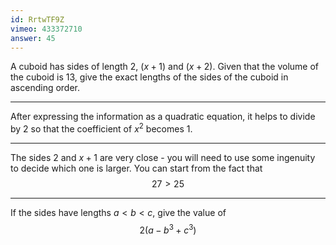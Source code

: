 ```yaml
---
id: RrtwTF9Z
vimeo: 433372710
answer: 45
---
```


A cuboid has sides of length $2$, $(x+1)$ and $(x+2)$. Given that the volume of the cuboid is $13$, give the exact lengths of the sides of the cuboid in ascending order.

---

After expressing the information as a quadratic equation, it helps to divide by $2$ so that the coefficient of $x^2$ becomes $1$.

---

The sides $2$ and $x+1$ are very close - you will need to use some ingenuity to decide which one is larger. You can start from the fact that
$$
27 > 25
$$

---

If the sides have lengths $a < b < c$, give the value of
$$
2(a - b^3 + c^3)
$$
